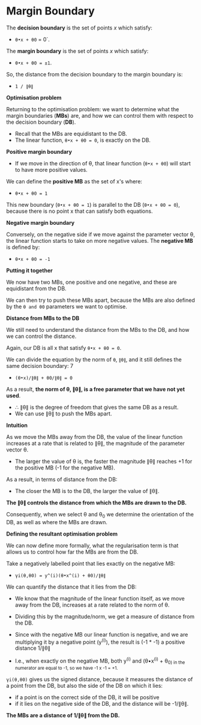 # Margin Boundary

The **decision boundary** is the set of points _x_ which satisfy:

- `θ•x + θ0` = 0`.

The **margin boundary** is the set of points _x_ which satisfy:

- `θ•x + θ0 = ±1`.

So, the distance from the decision boundary to the margin boundary is:

- `1 / ∥θ∥`

**Optimisation problem**

Returning to the optimisation problem: we want to determine what the margin boundaries (**MBs**) are, and how we can control them with respect to the decision boundary (**DB**).

- Recall that the MBs are equidistant to the DB.
- The linear function, `θ•x + θ0 = 0`, is exactly on the DB.

**Positive margin boundary**

- If we move in the direction of θ, that linear function (`θ•x + θ0`) will start to have more positive values.

We can define the **positive MB** as the set of x's where:

- `θ•x + θ0 = 1`

This new boundary (`θ•x + θ0 = 1`) is parallel to the DB (`θ•x + θ0 = 0`), because there is no point x that can satisfy both equations.

**Negative margin boundary**

Conversely, on the negative side if we move against the parameter vector θ, the linear function starts to take on more negative values. The **negative MB** is defined by:

- `θ•x + θ0 = -1`

**Putting it together**

We now have two MBs, one positive and one negative, and these are equidistant from the DB.

We can then try to push these MBs apart, because the MBs are also defined by the `θ and θ0` parameters we want to optimise.

**Distance from MBs to the DB**

We still need to understand the distance from the MBs to the DB, and how we can control the distance.

Again, our DB is all x that satisfy `θ•x + θ0 = 0`.

We can divide the equation by the norm of `θ`, `∥θ∥`, and it still defines the same decision boundary:
7

- `(θ•x)/∥θ∥ + θ0/∥θ∥ = 0`

As a result, **the norm of θ, ∥θ∥, is a free parameter that we have not yet used**.

- ∴ ∥θ∥ is the degree of freedom that gives the same DB as a result.
- We can use ∥θ∥ to push the MBs apart.

**Intuition**

As we move the MBs away from the DB, the value of the linear function increases at a rate that is related to ∥θ∥, the magnitude of the parameter vector θ.

- The larger the value of θ is, the faster the magnitude ∥θ∥ reaches +1 for the positive MB (-1 for the negative MB).

As a result, in terms of distance from the DB:

- The closer the MB is to the DB, the larger the value of ∥θ∥.

**The ∥θ∥ controls the distance from which the MBs are drawn to the DB.**

Consequently, when we select θ and θ<sub>0</sub> we determine the orientation of the DB, as well as where the MBs are drawn.

**Defining the resultant optimisation problem**

We can now define more formally, what the regularisation term is that allows us to control how far the MBs are from the DB.

Take a negatively labelled point that lies exactly on the negative MB:

- `γi(θ,θ0) = y^(i)(θ•x^(i) + θ0)/∥θ∥`

We can quantify the distance that it lies from the DB:

- We know that the magnitude of the linear function itself, as we move away from the DB, increases at a rate related to the norm of θ.
- Dividing this by the magnitude/norm, we get a measure of distance from the DB.
- Since with the negative MB our linear function is negative, and we are multiplying it by a negative point (y<sup>(i)</sup>), the result is (-1 \* -1) a positive distance 1/∥θ∥

- I.e., when exactly on the negative MB, both y<sup>(i)</sup> and (θ•x<sup>(i)</sup> + θ<sub>0) in the numerator are equal to -1, so we have -1 x -1 = +1.

`γi(θ,θ0)` gives us the signed distance, because it measures the distance of a point from the DB, but also the side of the DB on which it lies:

- if a point is on the correct side of the DB, it will be positive
- if it lies on the negative side of the DB, and the distance will be -1/∥θ∥.

**The MBs are a distance of 1/∥θ∥ from the DB.**
